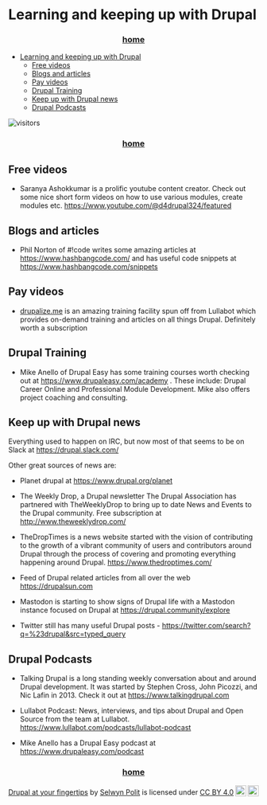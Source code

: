 # Learning and keeping up with Drupal

<h3 style="text-align: center;">
<a href="/d9book">home</a>
</h3>

- [Learning and keeping up with Drupal](#learning-and-keeping-up-with-drupal)
  - [Free videos](#free-videos)
  - [Blogs and articles](#blogs-and-articles)
  - [Pay videos](#pay-videos)
  - [Drupal Training](#drupal-training)
  - [Keep up with Drupal news](#keep-up-with-drupal-news)
  - [Drupal Podcasts](#drupal-podcasts)

![visitors](https://page-views.glitch.me/badge?page_id=selwynpolit.d9book-gh-pages-learn)

<h3 style="text-align: center;">
<a href="/d9book">home</a>
</h3>


## Free videos

* Saranya Ashokkumar is a prolific youtube content creator.  Check out some nice short form videos on how to use various modules, create modules etc. <https://www.youtube.com/@d4drupal324/featured>


## Blogs and articles

* Phil Norton of #!code writes some amazing articles at <https://www.hashbangcode.com/> and has useful code snippets at <https://www.hashbangcode.com/snippets>


## Pay videos

* [drupalize.me](https://drupalize.me/) is an amazing training facility spun off from Lullabot which provides on-demand training and articles on all things Drupal.  Definitely worth a subscription


## Drupal Training
* Mike Anello of Drupal Easy has some training courses worth checking out at https://www.drupaleasy.com/academy . These include: Drupal Career Online and Professional Module Development.  Mike also offers project coaching and consulting.


## Keep up with Drupal news

Everything used to happen on IRC, but now most of that seems to be on Slack at https://drupal.slack.com/

Other great sources of news are:

* Planet drupal at https://www.drupal.org/planet

* The Weekly Drop, a Drupal newsletter The Drupal Association has partnered with TheWeeklyDrop to bring up to date News and Events to the Drupal community. Free subscription at http://www.theweeklydrop.com/

* TheDropTimes is a news website started with the vision of contributing to the growth of a vibrant community of users and contributors around Drupal through the process of covering and promoting everything happening around Drupal. https://www.thedroptimes.com/

* Feed of Drupal related articles from all over the web https://drupalsun.com

* Mastodon is starting to show signs of Drupal life with a Mastodon instance focused on Drupal at https://drupal.community/explore

* Twitter still has many useful Drupal posts - https://twitter.com/search?q=%23drupal&src=typed_query

## Drupal Podcasts

* Talking Drupal is a long standing weekly conversation about and around Drupal development. It was started by Stephen Cross, John Picozzi, and Nic Lafin in 2013.  Check it out at  https://www.talkingdrupal.com

* Lullabot Podcast: News, interviews, and tips about Drupal and Open Source from the team at Lullabot. https://www.lullabot.com/podcasts/lullabot-podcast

* Mike Anello has a Drupal Easy podcast at https://www.drupaleasy.com/podcast



<h3 style="text-align: center;">
<a href="/d9book">home</a>
</h3>

<p xmlns:cc="http://creativecommons.org/ns#" xmlns:dct="http://purl.org/dc/terms/"><a property="dct:title" rel="cc:attributionURL" href="https://selwynpolit.github.io/d9book/index.html">Drupal at your fingertips</a> by <a rel="cc:attributionURL dct:creator" property="cc:attributionName" href="https://www.drupal.org/u/selwynpolit">Selwyn Polit</a> is licensed under <a href="http://creativecommons.org/licenses/by/4.0/?ref=chooser-v1" target="_blank" rel="license noopener noreferrer" style="display:inline-block;">CC BY 4.0<img style="height:22px!important;margin-left:3px;vertical-align:text-bottom;" src="https://mirrors.creativecommons.org/presskit/icons/cc.svg?ref=chooser-v1"><img style="height:22px!important;margin-left:3px;vertical-align:text-bottom;" src="https://mirrors.creativecommons.org/presskit/icons/by.svg?ref=chooser-v1"></a></p>
